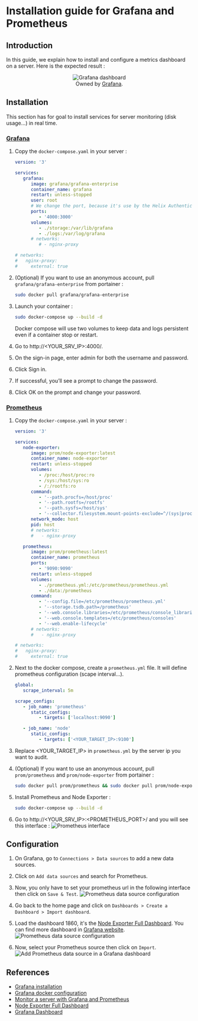 # Installation guide for Grafana and Prometheus

## Introduction

In this guide, we explain how to install and configure a metrics dashboard on a server. Here is the expected result :

<p style="width:70%; margin:auto; text-align:center;">
   <img src="./assets/grafana/home-page.png" alt="Grafana dashboard">
   <figcaption style="text-align:center;">Owned by <a href="https://grafana.com/grafana/dashboards/1860-node-exporter-full/">Grafana</a>.</figcaption>
</p>

## Installation

This section has for goal to install services for server monitoring (disk usage...) in real time.

### [Grafana](https://grafana.com/docs/grafana/latest/setup-grafana/installation/docker/)

1. Copy the `docker-compose.yaml` in your server :

   ```yaml
   version: '3'

   services:
      grafana:
         image: grafana/grafana-enterprise
         container_name: grafana
         restart: unless-stopped
         user: root
         # We change the port, because it's use by the Helix Authentication Service.
         ports:
            - '4000:3000'
         volumes:
            - ./storage:/var/lib/grafana
            - ./logs:/var/log/grafana
         # networks:
            # - nginx-proxy

   # networks:
   #   nginx-proxy:
   #     external: true
   ```

2. (Optional) If you want to use an anonymous account, pull `grafana/grafana-enterprise` from portainer :

   ```bash
   sudo docker pull grafana/grafana-enterprise
   ```

3. Launch your container :

   ```bash
   sudo docker-compose up --build -d
   ```

   Docker compose will use two volumes to keep data and logs persistent even if a container stop or restart.

4. Go to http://<YOUR_SRV_IP>:4000/.

5. On the sign-in page, enter admin for both the username and password.

6. Click Sign in.

7. If successful, you’ll see a prompt to change the password.

8. Click OK on the prompt and change your password.

### [Prometheus](https://grafana.com/docs/grafana-cloud/send-data/metrics/metrics-prometheus/prometheus-config-examples/docker-compose-linux/)

1. Copy the `docker-compose.yaml` in your server :

   ```yaml
   version: '3'

   services:
      node-exporter:
         image: prom/node-exporter:latest
         container_name: node-exporter
         restart: unless-stopped
         volumes:
            - /proc:/host/proc:ro
            - /sys:/host/sys:ro
            - /:/rootfs:ro
         command:
            - '--path.procfs=/host/proc'
            - '--path.rootfs=/rootfs'
            - '--path.sysfs=/host/sys'
            - '--collector.filesystem.mount-points-exclude=^/(sys|proc|dev|host|etc)($$|/)'
         network_mode: host
         pid: host
         # networks:
         #   - nginx-proxy

      prometheus:
         image: prom/prometheus:latest
         container_name: prometheus
         ports:
            - '9090:9090'
         restart: unless-stopped
         volumes:
            - ./prometheus.yml:/etc/prometheus/prometheus.yml
            - ./data:/prometheus
         command:
            - '--config.file=/etc/prometheus/prometheus.yml'
            - '--storage.tsdb.path=/prometheus'
            - '--web.console.libraries=/etc/prometheus/console_libraries'
            - '--web.console.templates=/etc/prometheus/consoles'
            - '--web.enable-lifecycle'
         # networks:
         #   - nginx-proxy

   # networks:
   #   nginx-proxy:
   #     external: true
   ```

2. Next to the docker compose, create a `prometheus.yml` file. It will define prometheus configuration (scape interval...).

   ```yaml
   global:
      scrape_interval: 5m

   scrape_configs:
      - job_name: 'prometheus'
         static_configs:
            - targets: ['localhost:9090']

      - job_name: 'node'
         static_configs:
            - targets: ['<YOUR_TARGET_IP>:9100']
   ```

3. Replace <YOUR_TARGET_IP> in `prometheus.yml` by the server ip you want to audit.

4. (Optional) If you want to use an anonymous account, pull `prom/prometheus` and `prom/node-exporter` from portainer :

   ```bash
   sudo docker pull prom/prometheus && sudo docker pull prom/node-exporter
   ```

5. Install Prometheus and Node Exporter :

   ```bash
   sudo docker-compose up --build -d
   ```

6. Go to http://<YOUR_SRV_IP>:<PROMETHEUS_PORT>/ and you will see this interface :
   ![Prometheus interface](assets/prometheus/0-prometheus-interface.PNG)

## Configuration

1. On Grafana, go to `Connections > Data sources` to add a new data sources.

2. Click on `Add data sources` and search for Prometheus.

3. Now, you only have to set your prometheus url in the following interface then click on `Save & Test`.
   ![Prometheus data source configuration](assets/grafana/0-add-prometheus-source.PNG)

4. Go back to the home page and click on `Dashboards > Create a Dashboard > Import dashboard`.

5. Load the dashboard 1860, it's the [Node Exporter Full Dashboard](https://grafana.com/grafana/dashboards/1860-node-exporter-full/).
   You can find more dashboard in [Grafana website](https://grafana.com/grafana/dashboards/).
   ![Prometheus data source configuration](assets/grafana/1-add-prometheus-dashboard.PNG)

6. Now, select your Prometheus source then click on `Import`.
   ![Add Prometheus data source in a Grafana dashboard](assets/grafana/2-add-prometheus-source-in-dashboard.PNG)

## References

- [Grafana installation](https://grafana.com/docs/grafana/latest/setup-grafana/installation/docker/)
- [Grafana docker configuration](https://grafana.com/docs/grafana/latest/setup-grafana/configure-docker/)
- [Monitor a server with Grafana and Prometheus](https://grafana.com/docs/grafana-cloud/send-data/metrics/metrics-prometheus/prometheus-config-examples/docker-compose-linux/)
- [Node Exporter Full Dashboard](https://grafana.com/grafana/dashboards/1860-node-exporter-full/)
- [Grafana Dashboard](https://grafana.com/grafana/dashboards/)